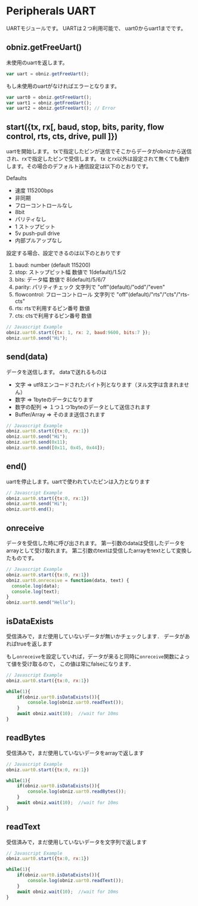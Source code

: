 # Peripherals UART
UARTモジュールです。
UARTは２つ利用可能で、
uart0からuart1までです。

## obniz.getFreeUart()
未使用のuartを返します。
```javascript
var uart = obniz.getFreeUart();
```
もし未使用のuartがなければエラーとなります。
```javascript
var uart0 = obniz.getFreeUart();
var uart1 = obniz.getFreeUart();
var uart2 = obniz.getFreeUart(); // Error
```

## start({tx, rx[, baud, stop, bits, parity, flow control, rts, cts, drive, pull ]})
uartを開始します。
txで指定したピンが送信でそこからデータがobnizから送信され、rxで指定したピンで受信します。
tx とrx以外は設定されて無くても動作します。その場合のデフォルト通信設定は以下のとおりです。

Defaults
- 速度 115200bps
- 非同期
- フローコントロールなし
- 8bit
- パリティなし
- 1 ストップビット
- 5v push-pull drive
- 内部プルアップなし

設定する場合、設定できるのは以下のとおりです

1. baud: number (default 115200)
2. stop: ストップビット幅 数値で 1(default)/1.5/2
3. bits: データ幅 数値で 8(default)/5/6/7
4. parity: パリティチェック 文字列で "off"(default)/"odd"/"even"
5. flowcontrol: フローコントロール 文字列で "off"(default)/"rts"/"cts"/"rts-cts"
6. rts: rtsで利用するピン番号 数値
7. cts: ctsで利用するピン番号 数値


```Javascript
// Javascript Example
obniz.uart0.start({tx: 1, rx: 2, baud:9600, bits:7 });
obniz.uart0.send("Hi");
```
## send(data)

データを送信します。
dataで送れるものは

- 文字 => utf8エンコードされたバイト列となります（ヌル文字は含まれません）
- 数字 => 1byteのデータになります
- 数字の配列 => １つ１つ1byteのデータとして送信されます
- Buffer/Array => そのまま送信されます

```Javascript
// Javascript Example
obniz.uart0.start({tx:0, rx:1})
obniz.uart0.send("Hi");
obniz.uart0.send(0x11);
obniz.uart0.send([0x11, 0x45, 0x44]);
```
## end()

uartを停止します。uartで使われていたピンは入力となります

```Javascript
// Javascript Example
obniz.uart0.start({tx:0, rx:1})
obniz.uart0.send("Hi");
obniz.uart0.end();
```
## onreceive

データを受信した時に呼び出されます。
第一引数のdataは受信したデータをarrayとして受け取れます。
第二引数のtextは受信したarrayをtextとして変換したものです。

```Javascript
// Javascript Example
obniz.uart0.start({tx:0, rx:1})
obniz.uart0.onreceive = function(data, text) {
  console.log(data);
  console.log(text);
}
obniz.uart0.send("Hello");
```

## isDataExists
受信済みで，まだ使用していないデータが無いかチェックします．
データがあればtrueを返します

もし`onreceive`を設定していれば，データが来ると同時に`onreceive`関数によって値を受け取るので，
この値は常にfalseになります．


```Javascript
// Javascript Example
obniz.uart0.start({tx:0, rx:1})

while(1){
    if(obniz.uart0.isDataExists()){
        console.log(obniz.uart0.readText());
    }
    await obniz.wait(10);  //wait for 10ms
}
```

## readBytes
受信済みで，まだ使用していないデータをarrayで返します

```Javascript
// Javascript Example
obniz.uart0.start({tx:0, rx:1})

while(1){
    if(obniz.uart0.isDataExists()){
        console.log(obniz.uart0.readBytes());
    }
    await obniz.wait(10);  //wait for 10ms
}
```

## readText
受信済みで，まだ使用していないデータを文字列で返します


```Javascript
// Javascript Example
obniz.uart0.start({tx:0, rx:1})

while(1){
    if(obniz.uart0.isDataExists()){
        console.log(obniz.uart0.readText());
    }
    await obniz.wait(10);  //wait for 10ms
}

```
